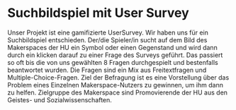 # Suchbildspiel mit User Survey
Unser Projekt ist eine gamifizierte UserSurvey. Wir haben uns für ein Suchbildspiel entschieden. Der/die Spieler/in sucht auf dem Bild des Makerspaces der HU ein Symbol oder einen Gegenstand und wird dann durch ein klicken darauf zu einer Frage des Surveys geführt. Das passiert so oft bis die von uns gewählten 8 Fragen durchgespielt und bestenfalls beantwortet wurden. Die Fragen sind ein Mix aus Freitextfragen und Multiple-Choice-Fragen. Ziel der Befragung ist es eine Vorstellung über das Problem eines Einzelnen Makerspace-Nutzers zu gewinnen, um ihm dann zu helfen. Zielgruppe des Makerspace sind Promovierende der HU aus den Geistes- und Sozialwissenschaften.

